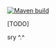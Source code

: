 [![Maven build](https://github.com/Baret/kotlin-name-generator/actions/workflows/maven_build.yml/badge.svg)](https://github.com/Baret/kotlin-name-generator/actions/workflows/maven_build.yml)

[TODO]

sry ^.^